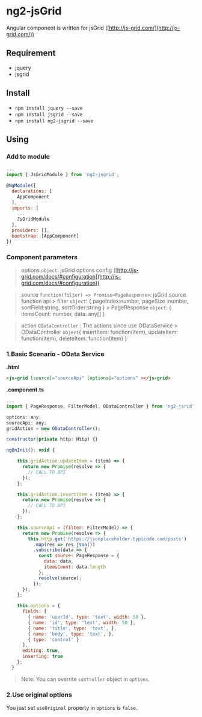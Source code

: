 # ng2-jsGrid
Angular component is written for jsGrid ([http://js-grid.com/](http://js-grid.com/))

## Requirement
- jquery
- jsgrid

## Install
- `npm install jquery --save`
- `npm install jsgrid --save`
- `npm install ng2-jsgrid --save`

## Using

### Add to module
```js
...
import { JsGridModule } from 'ng2-jsgrid';

@NgModule({
  declarations: [
    AppComponent
  ],
  imports: [
    ...
    JsGridModule
  ],
  providers: [],
  bootstrap: [AppComponent]
})
```

### Component parameters

> options `object`: jsGrid options config ([http://js-grid.com/docs/#configuration](http://js-grid.com/docs/#configuration))

> source `function(filter) => Promise<PageResponse>`: jsGrid source function api
    > filter `object`: {
        pageIndex:number,
        pageSize :number,
        sortField:string,
        sortOrder:string
      }
    > PageResponse `object`: {
        itemsCount: number,
        data: any[]
      }

> action `ODataController` : The actions since use ODataService
    > ODataController `object`{
        insertItem: function(item),
        updateItem: function(item),
        deleteItem: function(item)
      }

### 1.Basic Scenario - OData Service

**.html**
``` html
<js-grid [source]="sourceApi" [options]="options" ></js-grid>
```

**.component.ts**

``` js
...
import { PageResponse, FilterModel, ODataController } from 'ng2-jsrid';

options: any;
sourceApi: any;
gridAction = new ODataController();

constructor(private http: Http) {}

ngOnInit(): void {

    this.gridAction.updateItem = (item) => {
      return new Promise(resolve => {
        // CALL TO API
      });
    };

    this.gridAction.insertItem = (item) => {
      return new Promise(resolve => {
        // CALL TO API
      });
    };

    this.sourceApi = (filter: FilterModel) => {
      return new Promise(resolve => {
        this.http.get('https://jsonplaceholder.typicode.com/posts')
          .map(res => res.json())
          .subscribe(data => {
            const source: PageResponse = {
              data: data,
              itemsCount: data.length
            };
            resolve(source);
          });
      });
    };

    this.options = {
      fields: [
        { name: 'userId', type: 'text', width: 50 },
        { name: 'id', type: 'text', width: 50 },
        { name: 'title', type: 'text', },
        { name: 'body', type: 'text', },
        { type: 'control' }
      ],
      editing: true,
      inserting: true
    };
  }
```

> Note: You can overrite `controller` object in `options`.

### 2.Use original options

You just set `useOriginal` property in `options` is `false`.

